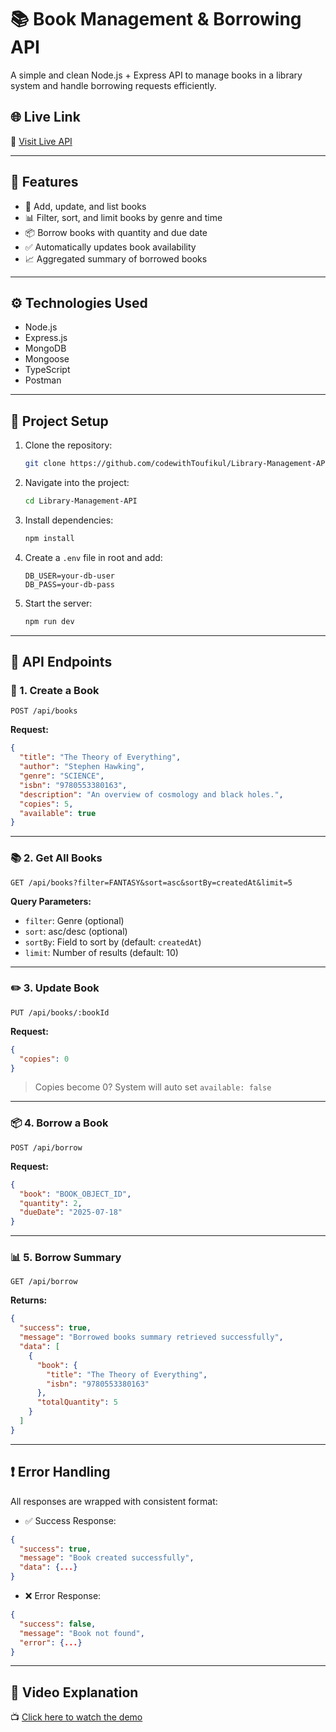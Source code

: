 # 📚 Book Management & Borrowing API

A simple and clean Node.js + Express API to manage books in a library system and handle borrowing requests efficiently.

## 🌐 Live Link

🔗 [Visit Live API](https://library-api-black.vercel.app)

---

## 🚀 Features

- 📖 Add, update, and list books
- 📊 Filter, sort, and limit books by genre and time
- 📦 Borrow books with quantity and due date
- ✅ Automatically updates book availability
- 📈 Aggregated summary of borrowed books

---

## ⚙️ Technologies Used

- Node.js
- Express.js
- MongoDB
- Mongoose
- TypeScript
- Postman

---

## 🔧 Project Setup

1. Clone the repository:

   ```bash
   git clone https://github.com/codewithToufikul/Library-Management-API
   ```

2. Navigate into the project:

   ```bash
   cd Library-Management-API
   ```

3. Install dependencies:

   ```bash
   npm install
   ```

4. Create a `.env` file in root and add:

   ```env
   DB_USER=your-db-user
   DB_PASS=your-db-pass
   ```

5. Start the server:
   ```bash
   npm run dev
   ```

---

## 📌 API Endpoints

### 📘 1. Create a Book

`POST /api/books`

**Request:**

```json
{
  "title": "The Theory of Everything",
  "author": "Stephen Hawking",
  "genre": "SCIENCE",
  "isbn": "9780553380163",
  "description": "An overview of cosmology and black holes.",
  "copies": 5,
  "available": true
}
```

---

### 📚 2. Get All Books

`GET /api/books?filter=FANTASY&sort=asc&sortBy=createdAt&limit=5`

**Query Parameters:**

- `filter`: Genre (optional)
- `sort`: asc/desc (optional)
- `sortBy`: Field to sort by (default: `createdAt`)
- `limit`: Number of results (default: 10)

---

### ✏️ 3. Update Book

`PUT /api/books/:bookId`

**Request:**

```json
{
  "copies": 0
}
```

> Copies become 0? System will auto set `available: false`

---

### 📦 4. Borrow a Book

`POST /api/borrow`

**Request:**

```json
{
  "book": "BOOK_OBJECT_ID",
  "quantity": 2,
  "dueDate": "2025-07-18"
}
```

---

### 📊 5. Borrow Summary

`GET /api/borrow`

**Returns:**

```json
{
  "success": true,
  "message": "Borrowed books summary retrieved successfully",
  "data": [
    {
      "book": {
        "title": "The Theory of Everything",
        "isbn": "9780553380163"
      },
      "totalQuantity": 5
    }
  ]
}
```

---

## ❗ Error Handling

All responses are wrapped with consistent format:

- ✅ Success Response:

```json
{
  "success": true,
  "message": "Book created successfully",
  "data": {...}
}
```

- ❌ Error Response:

```json
{
  "success": false,
  "message": "Book not found",
  "error": {...}
}
```

---

## 🎥 Video Explanation

📺 [Click here to watch the demo](https://drive.google.com/file/d/1bSruimzKZ9aR4Of43ITs9ymhRiGHcUL2/view)
